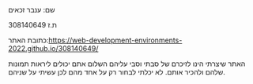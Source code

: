 שם: ענבר זכאים

ת.ז 308140649

כתובת האתר:https://web-development-environments-2022.github.io/308140649/

האתר שיצרתי הינו לזיכרם של סבתי וסבי עליהם השלום אתם יכולים ליראות תמונות שלהם ולהכיר אותם.
לא יכלתי לבחור רק על אחד מהם לכן עשיתי על שניהם.

